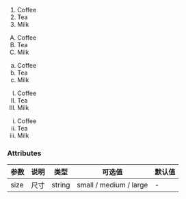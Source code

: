 <tu-content class="content" size="large">
  <ol type="1">
    <li>Coffee</li>
    <li>Tea</li>
    <li>Milk</li>
  </ol>
  <ol type="A">
    <li>Coffee</li>
    <li>Tea</li>
    <li>Milk</li>
  </ol>
  <ol type="a">
    <li>Coffee</li>
    <li>Tea</li>
    <li>Milk</li>
  </ol>
  <ol type="I">
    <li>Coffee</li>
    <li>Tea</li>
    <li>Milk</li>
  </ol>
  <ol type="i">
    <li>Coffee</li>
    <li>Tea</li>
    <li>Milk</li>
  </ol>
</tu-content>




### Attributes
| 参数      | 说明    | 类型      | 可选值       | 默认值   |
|---------- |-------- |---------- |-------------  |-------- |
| size  | 尺寸 | string | small / medium / large |    -     |
